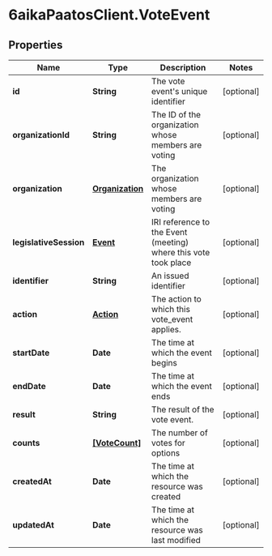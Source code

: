 # 6aikaPaatosClient.VoteEvent

## Properties
Name | Type | Description | Notes
------------ | ------------- | ------------- | -------------
**id** | **String** | The vote event&#39;s unique identifier | [optional] 
**organizationId** | **String** | The ID of the organization whose members are voting | [optional] 
**organization** | [**Organization**](Organization.md) | The organization whose members are voting | [optional] 
**legislativeSession** | [**Event**](Event.md) | IRI reference to the Event (meeting) where this vote took place | [optional] 
**identifier** | **String** | An issued identifier | [optional] 
**action** | [**Action**](Action.md) | The action to which this vote_event applies. | [optional] 
**startDate** | **Date** | The time at which the event begins | [optional] 
**endDate** | **Date** | The time at which the event ends | [optional] 
**result** | **String** | The result of the vote event. | [optional] 
**counts** | [**[VoteCount]**](VoteCount.md) | The number of votes for options | [optional] 
**createdAt** | **Date** | The time at which the resource was created | [optional] 
**updatedAt** | **Date** | The time at which the resource was last modified | [optional] 


